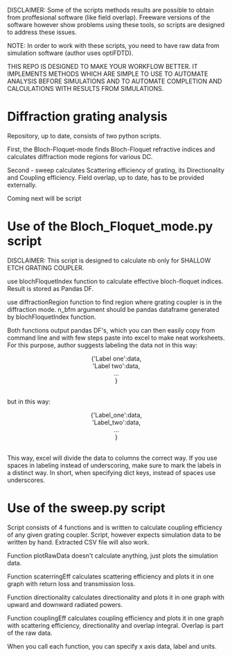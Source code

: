 DISCLAIMER: Some of the scripts methods results are possible to obtain from proffesional software (like field overlap). Freeware versions of the software however show problems using these tools, so scripts are designed to address these issues.<br />

NOTE: In order to work with these scripts, you need to have raw data from simulation software (author uses optiFDTD).<br />

THIS REPO IS DESIGNED TO MAKE YOUR WORKFLOW BETTER. IT IMPLEMENTS METHODS WHICH ARE SIMPLE TO USE TO AUTOMATE ANALYSIS BEFORE SIMULATIONS AND TO AUTOMATE COMPLETION AND CALCULATIONS WITH RESULTS FROM SIMULATIONS.<br />

# Diffraction grating analysis

Repository, up to date, consists of two python scripts. 

First, the Bloch-Floquet-mode finds Bloch-Floquet refractive indices and calculates diffraction mode regions for various DC. 

Second - sweep calculates Scattering efficiency of grating, its Directionality and Coupling efficiency. Field overlap, up to date, has to be provided externally. 

Coming next will be script

# Use of the Bloch_Floquet_mode.py script

DISCLAIMER: This script is designed to calculate nb only for SHALLOW ETCH GRATING COUPLER. 

use blochFloquetIndex function to calculate effective bloch-floquet indices. Result is stored as Pandas DF.

use diffractionRegion function to find region where grating coupler is in the diffraction mode. n_bfm argument should be pandas dataframe generated by blochFloquetIndex function.

Both functions output pandas DF's, which you can then easily copy from command line and with few steps paste into excel to make neat worksheets. For this purpose, author suggests labeling the data not in this way:

<p align="center">
                                   {'Label one':data,<br />
                                   'Label two':data,<br />
                                   ...<br />
                                   }<br />
</p>

<br />                                                                          
but in this way: 

<p align="center">
                                  {'Label_one':data,<br />
                                  'Label_two':data,<br />
                                  ...<br />
                                  }<br />
</p>

<br />                            
This way, excel will divide the data to columns the correct way. If you use spaces in labeling instead of underscoring, make sure to mark the labels in a distinct way. In short, when specifying dict keys, instead of spaces use underscores.

# Use of the sweep.py script
Script consists of 4 functions and is written to calculate coupling efficiency of any given grating coupler. Script, however expects simulation data to be written by hand. Extracted CSV file will also work. 

Function plotRawData doesn't calculate anything, just plots the simulation data. 

Function scaterringEff calculates scattering efficiency and plots it in one graph with return loss and transmission loss.

Function directionality calculates directionality and plots it in one graph with upward and downward radiated powers. 

Function couplingEff calculates coupling efficiency and plots it in one graph with scattering efficiency, directionality and overlap integral. Overlap is part of the raw data. 

When you call each function, you can specify x axis data, label and units. 

